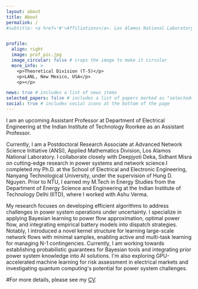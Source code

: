 ```yaml
---
layout: about
title: About
permalink: /
#subtitle: <a href='#'>Affiliations</a>. Los Alamos National Laboratory, T-5 Division. Email: [pareek@lanl.gov]. "Empowering the future of energy systems through advanced algorithms and innovation."


profile:
  align: right
  image: prof_pic.jpg
  image_circular: false # crops the image to make it circular
  more_info: >
    <p>Theoretical Division (T-5)</p>
    <p>LANL, New Mexico, USA</p>
    <p></p>

news: true # includes a list of news items
selected_papers: false # includes a list of papers marked as "selected={true}"
social: true # includes social icons at the bottom of the page
---
```


I am an upcoming Assistant Professor at Department of Electrical Engineering at the Indian Institute of Technology Roorkee as an Assistant Professor.

Currently, I am a Postdoctoral Research Associate at Advanced Network Science Initiative (ANSI), Applied Mathematics Division, Los Alamos National Laboratory. I collaborate closely with Deepjyoti Deka, Sidhant Misra on cutting-edge research in power systems and network science.I completed my Ph.D. at the School of Electrical and Electronic Engineering, Nanyang Technological University, under the supervision of Hung D. Nguyen. Prior to NTU, I earned my M.Tech in Energy Studies from the Department of Energy Science and Engineering at the Indian Institute of Technology Delhi (IITD), where I worked with Ashu Verma.

My research focuses on developing efficient algorithms to address challenges in power system operations under uncertainty. I specialize in applying Bayesian learning to power flow approximation, optimal power flow, and integrating empirical battery models into dispatch strategies. Notably, I introduced a novel kernel structure for learning large-scale network flows with minimal samples, enabling active and multi-task learning for managing N-1 contingencies. Currently, I am working towards establishing probabilistic guarantees for Bayesian tools and integrating prior power system knowledge into AI solutions. I'm also exploring GPU-accelerated machine learning for risk assessment in electrical markets and investigating quantum computing's potential for power system challenges.


#For more details, please see my [CV](/assets/pdf/Parikshit_CV.pdf).

